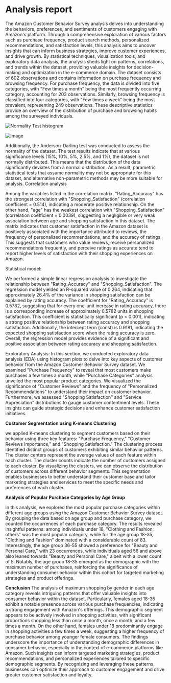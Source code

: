 # Analysis report 

The Amazon Customer Behavior Survey analysis delves into understanding the behaviors, preferences, and sentiments of customers engaging with Amazon's platform. Through a comprehensive exploration of various factors such as purchase frequency, product search methods, personalized recommendations, and satisfaction levels, this analysis aims to uncover insights that can inform business strategies, improve customer experiences, and drive growth. By statistical techniques, visualization tools, and exploratory data analysis, the analysis sheds light on patterns, correlations, and trends within the dataset, providing valuable insights for decision-making and optimization in the e-commerce domain. The dataset consists of 602 observations and contains information on purchase frequency and browsing frequency.
 For purchase frequency, the data is divided into five categories, with "Few times a month" being the most frequently occurring category, accounting for 203 observations. Similarly, browsing frequency is classified into four categories, with "Few times a week" being the most prevalent, representing 249 observations. 
These descriptive statistics provide an overview of the distribution of purchase and browsing habits among the surveyed individuals.


![Normality Test histogram](https://github.com/vinodhinidevaraj/amazon_customer_behavior_survey_analysis/assets/145280558/5e6da5da-292a-4154-abd9-afba74b9aed2)


![image](https://github.com/vinodhinidevaraj/amazon_customer_behavior_survey_analysis/assets/145280558/eb16f577-be2c-41e3-9f06-a780c74ebbf1)


             
Additionally, the Anderson-Darling test was conducted to assess the normality of the dataset. The test results indicate that at various significance levels (15%, 10%, 5%, 2.5%, and 1%), the dataset is not normally distributed. 
This means that the distribution of the data significantly deviates from a normal distribution.  As a result, parametric statistical tests that assume normality may not be appropriate for this dataset, and alternative non-parametric methods may be more suitable for analysis.
Correlation analysis 

Among the variables listed in the correlation matrix, "Rating_Accuracy" has the strongest correlation with "Shopping_Satisfaction" (correlation coefficient = 0.514), indicating a moderate positive relationship. On the other hand, "age" has the weakest correlation with "Shopping_Satisfaction" (correlation coefficient = 0.0039), suggesting a negligible or very weak association between age and shopping satisfaction in this dataset.
The matrix indicates that customer satisfaction in the Amazon dataset is positively associated with the importance attributed to reviews, the frequency of personalized recommendations, and the accuracy of ratings. This suggests that customers who value reviews, receive personalized recommendations frequently, and perceive ratings as accurate tend to report higher levels of satisfaction with their shopping experiences on Amazon.

Statistical model:


We performed a simple linear regression analysis to investigate the relationship between "Rating_Accuracy" and "Shopping_Satisfaction". The regression model yielded an R-squared value of 0.264, indicating that approximately 26.4% of the variance in shopping satisfaction can be explained by rating accuracy. The coefficient for "Rating_Accuracy" is 0.5782, suggesting that for every one-unit increase in rating accuracy, there is a corresponding increase of approximately 0.5782 units in shopping satisfaction. This coefficient is statistically significant (p < 0.001), indicating a strong positive relationship between rating accuracy and shopping satisfaction. Additionally, the intercept term (const) is 0.9181, indicating the expected shopping satisfaction score when the rating accuracy is zero. Overall, the regression model provides evidence of a significant and positive association between rating accuracy and shopping satisfaction.

Exploratory Analysis:
In this section, we conducted exploratory data analysis (EDA) using histogram plots to delve into key aspects of customer behavior from the Amazon Customer Behavior Survey dataset. We examined "Purchase Frequency" to reveal that most customers make purchases a few times a month, while "Purchase Categories" analysis unveiled the most popular product categories. We visualized the significance of "Customer Reviews" and the frequency of "Personalized Recommendations" to understand their impact on customer behavior. Furthermore, we assessed "Shopping Satisfaction" and "Service Appreciation" distributions to gauge customer contentment levels. These insights can guide strategic decisions and enhance customer satisfaction initiatives.


**Customer Segmentation using K-means Clustering**
                   



                      
we applied K-means clustering to segment customers based on their behavior using three key features: "Purchase Frequency," "Customer Reviews Importance," and "Shopping Satisfaction." The clustering process identified distinct groups of customers exhibiting similar behavior patterns. The cluster centers represent the average values of each feature within each cluster. The cluster counts indicate the number of customers assigned to each cluster. By visualizing the clusters, we can observe the distribution of customers across different behavior segments. This segmentation enables businesses to better understand their customer base and tailor marketing strategies and services to meet the specific needs and preferences of each cluster.



**Analysis of Popular Purchase Categories by Age Group**



 
In this analysis, we explored the most popular purchase categories within different age groups using the Amazon Customer Behavior Survey dataset. By grouping the data based on age group and purchase category, we counted the occurrences of each purchase category. The results revealed insightful patterns: among individuals under 18, "Clothing and Fashion; others" was the most popular category, while for the age group 18-35, "Clothing and Fashion" dominated with a considerable count of 83. Interestingly, the age group 36-55 showed a preference for "Beauty and Personal Care," with 23 occurrences, while individuals aged 56 and above also leaned towards "Beauty and Personal Care," albeit with a lower count of 5. Notably, the age group 18-35 emerged as the demographic with the maximum number of purchases, reinforcing the significance of understanding consumer behavior within this cohort for targeted marketing strategies and product offerings.

**Conclusion**
The analysis of maximum shopping by gender in each age category reveals intriguing patterns that offer valuable insights into consumer behavior within the dataset. Particularly, females aged 18-35 exhibit a notable presence across various purchase frequencies, indicating a strong engagement with Amazon's offerings. This demographic segment appears to be actively involved in shopping activities, with significant proportions shopping less than once a month, once a month, and a few times a month. On the other hand, females under 18 predominantly engage in shopping activities a few times a week, suggesting a higher frequency of purchase behavior among younger female consumers. The findings underscore the importance of understanding demographic differences in consumer behavior, especially in the context of e-commerce platforms like Amazon. Such insights can inform targeted marketing strategies, product recommendations, and personalized experiences tailored to specific demographic segments. By recognizing and leveraging these patterns, businesses can optimize their approach to customer engagement and drive greater customer satisfaction and loyalty.

